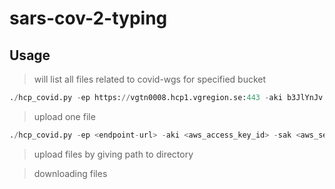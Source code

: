 # sars-cov-2-typing

## Usage

> will list all files related to covid-wgs for specified bucket

```python
./hcp_covid.py -ep https://vgtn0008.hcp1.vgregion.se:443 -aki b3JlYnJv -sak  -b orebro --listfiles
```

> upload one file

```python
./hcp_covid.py -ep <endpoint-url> -aki <aws_access_key_id> -sak <aws_secret_access_key> -b <bucketname> -f <single-file>
```

> upload files by giving path to directory


> downloading files
